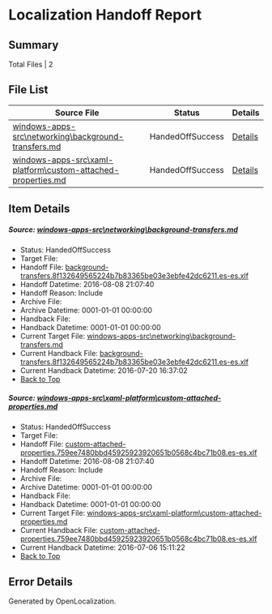 # <a name='report-top'></a> Localization Handoff Report

## Summary
 Total Files | 2

## File List
 Source File | Status | Details 
 ----------- | ------ | ------- 
 [windows-apps-src\networking\background-transfers.md](https://github.com/Microsoft/windows-apps/blob/177ada6ea8934ca74636454946dfa9c450285167/windows-apps-src/networking/background-transfers.md) | HandedOffSuccess | [Details](#f8548c85e571d3f0f72f775af4ca40d85e86c1634815)
 [windows-apps-src\xaml-platform\custom-attached-properties.md](https://github.com/Microsoft/windows-apps/blob/21ca5391fc4f29c33b3501d05d5ebed986188a3e/windows-apps-src/xaml-platform/custom-attached-properties.md) | HandedOffSuccess | [Details](#77858a864929c99425f9c008e8f6fb8dfbad0b447950)

## Item Details
##### <a name='f8548c85e571d3f0f72f775af4ca40d85e86c1634815'></a> Source: [windows-apps-src\networking\background-transfers.md](https://github.com/Microsoft/windows-apps/blob/177ada6ea8934ca74636454946dfa9c450285167/windows-apps-src/networking/background-transfers.md)
* Status: HandedOffSuccess
* Target File: 
* Handoff File: [background-transfers.8f132649565224b7b83365be03e3ebfe42dc6211.es-es.xlf](https://github.com/Microsoft/WDG.handoff/blob/403a56704e19bcbf52de8cf7e79836f57442ee40/ol-handoff/Microsoft/windows-apps.es-es/master/background-transfers.8f132649565224b7b83365be03e3ebfe42dc6211.es-es.xlf)
* Handoff Datetime: 2016-08-08 21:07:40
* Handoff Reason: Include
* Archive File: 
* Archive Datetime: 0001-01-01 00:00:00
* Handback File: 
* Handback Datetime: 0001-01-01 00:00:00
* Current Target File: [windows-apps-src\networking\background-transfers.md](https://github.com/Microsoft/windows-apps.es-es/blob/ae25724f2c2f0d2747098f5df2f0d64c8f04d5a1/windows-apps-src/networking/background-transfers.md)
* Current Handback File: [background-transfers.8f132649565224b7b83365be03e3ebfe42dc6211.es-es.xlf](https://github.com/Microsoft/WDG.handback/blob/9646d4157c932fa06798caec79eed2dd516cb04b/ol-handback/Microsoft/windows-apps.es-es/master/background-transfers.8f132649565224b7b83365be03e3ebfe42dc6211.es-es.xlf)
* Current Handback Datetime: 2016-07-20 16:37:02
* [Back to Top](#report-top)

##### <a name='77858a864929c99425f9c008e8f6fb8dfbad0b447950'></a> Source: [windows-apps-src\xaml-platform\custom-attached-properties.md](https://github.com/Microsoft/windows-apps/blob/21ca5391fc4f29c33b3501d05d5ebed986188a3e/windows-apps-src/xaml-platform/custom-attached-properties.md)
* Status: HandedOffSuccess
* Target File: 
* Handoff File: [custom-attached-properties.759ee7480bbd45925923920651b0568c4bc71b08.es-es.xlf](https://github.com/Microsoft/WDG.handoff/blob/403a56704e19bcbf52de8cf7e79836f57442ee40/ol-handoff/Microsoft/windows-apps.es-es/master/custom-attached-properties.759ee7480bbd45925923920651b0568c4bc71b08.es-es.xlf)
* Handoff Datetime: 2016-08-08 21:07:40
* Handoff Reason: Include
* Archive File: 
* Archive Datetime: 0001-01-01 00:00:00
* Handback File: 
* Handback Datetime: 0001-01-01 00:00:00
* Current Target File: [windows-apps-src\xaml-platform\custom-attached-properties.md](https://github.com/Microsoft/windows-apps.es-es/blob/e53f454bc4c461b2434c3387589e28a597068263/windows-apps-src/xaml-platform/custom-attached-properties.md)
* Current Handback File: [custom-attached-properties.759ee7480bbd45925923920651b0568c4bc71b08.es-es.xlf](https://github.com/Microsoft/WDG.handback/blob/45ea58b222954eb601000ff83302f042237b5a2e/ol-handback/Microsoft/windows-apps.es-es/master/custom-attached-properties.759ee7480bbd45925923920651b0568c4bc71b08.es-es.xlf)
* Current Handback Datetime: 2016-07-06 15:11:22
* [Back to Top](#report-top)


## Error Details

Generated by OpenLocalization.
